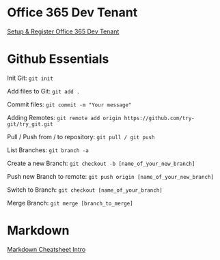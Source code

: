 # Office 365 Dev Tenant

[Setup & Register Office 365 Dev Tenant](https://portal.microsoftonline.com/Signup/MainSignUp.aspx?OfferId=6881A1CB-F4EB-4db3-9F18-388898DAF510&DL=DEVELOPERPACK)

# Github Essentials

Init Git: `git init`

Add files to Git: `git add .`

Commit files: `git commit -m "Your message"` 

Adding Remotes: `git remote add origin https://github.com/try-git/try_git.git`

Pull / Push from / to repository: `git pull / git push` 

List Branches: `git branch -a` 

Create a new Branch: `git checkout -b [name_of_your_new_branch]`

Push new Branch to remote: `git push origin [name_of_your_new_branch]`

Switch to Branch: `git checkout [name_of_your_branch]`

Merge Branch: `git merge [branch_to_merge]`

# Markdown

[Markdown Cheatsheet Intro](https://github.com/adam-p/markdown-here/wiki/Markdown-Cheatsheet)
